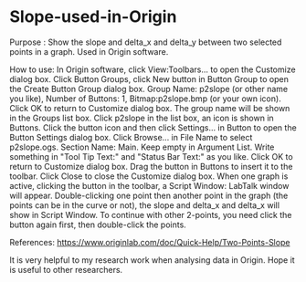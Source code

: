 # Slope-used-in-Origin
Purpose   : Show the slope and delta_x and delta_y between two selected points in a graph. Used in Origin software.

How to use: In Origin software, click View:Toolbars... to open the Customize dialog box.
	    Click Button Groups, click New button in Button Group to open the Create Button Group dialog box.
	    Group Name: p2slope (or other name you like), Number of Buttons: 1, Bitmap:p2slope.bmp (or your own icon).
	    Click OK to return to Customize dialog box. The group name will be shown in the Groups list box.
	    Click p2slope in the list box, an icon is shown in Buttons. 
	    Click the button icon and then click Settings... in Button to open the Button Settings dialog box. 
	    Click Browse... in File Name to select p2slope.ogs. Section Name: Main. Keep empty in Argument List.
	    Write something in "Tool Tip Text:" and "Status Bar Text:" as you like. 
 	    Click OK to return to Customize dialog box. Drag the button in Buttons to insert it to the toolbar.
	    Click Close to close the Customize dialog box.
	    When one graph is active, clicking the button in the toolbar, a Script Window: LabTalk window will appear.
	    Double-clicking one point then another point in the graph (the points can be in the curve or not), 
            the slope and delta_x and delta_x will show in Script Window.
	    To continue with other 2-points, you need click the button again first, then double-click the points.
            
References: https://www.originlab.com/doc/Quick-Help/Two-Points-Slope

It is very helpful to my research work when analysing data in Origin. Hope it is useful to other researchers.
